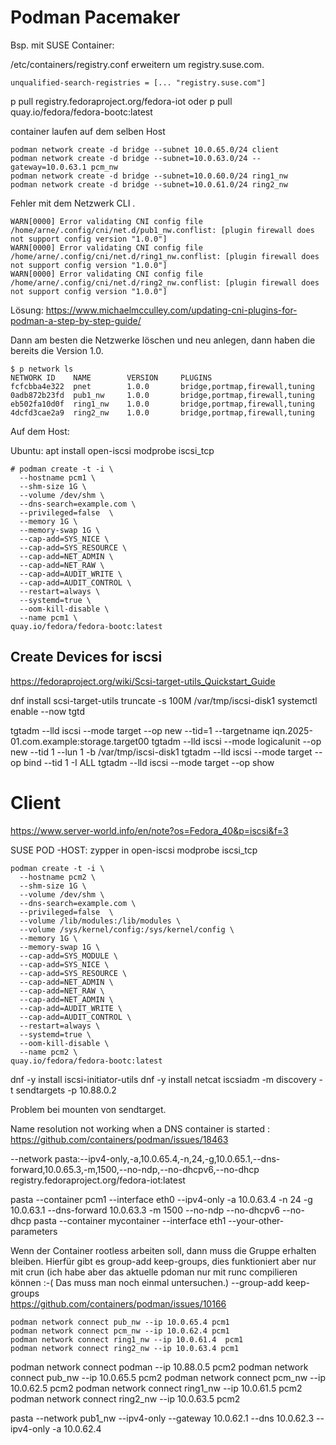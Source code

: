 # Podman Pacemaker

Bsp. mit SUSE Container: 

/etc/containers/registry.conf erweitern um registry.suse.com.

`unqualified-search-registries = [... "registry.suse.com"]`


p pull registry.fedoraproject.org/fedora-iot
oder
p pull quay.io/fedora/fedora-bootc:latest

container laufen auf dem selben Host

```
podman network create -d bridge --subnet 10.0.65.0/24 client
podman network create -d bridge --subnet=10.0.63.0/24 --gateway=10.0.63.1 pcm_nw
podman network create -d bridge --subnet=10.0.60.0/24 ring1_nw
podman network create -d bridge --subnet=10.0.61.0/24 ring2_nw
```

Fehler mit dem Netzwerk CLI . 
```
WARN[0000] Error validating CNI config file /home/arne/.config/cni/net.d/pub1_nw.conflist: [plugin firewall does not support config version "1.0.0"] 
WARN[0000] Error validating CNI config file /home/arne/.config/cni/net.d/ring1_nw.conflist: [plugin firewall does not support config version "1.0.0"] 
WARN[0000] Error validating CNI config file /home/arne/.config/cni/net.d/ring2_nw.conflist: [plugin firewall does not support config version "1.0.0"] 
```

Lösung: https://www.michaelmcculley.com/updating-cni-plugins-for-podman-a-step-by-step-guide/

Dann am besten die Netzwerke löschen und neu anlegen, dann haben die bereits die Version 1.0. 

```
$ p network ls
NETWORK ID    NAME        VERSION     PLUGINS
fcfcbba4e322  pnet        1.0.0       bridge,portmap,firewall,tuning
0adb872b23fd  pub1_nw     1.0.0       bridge,portmap,firewall,tuning
eb502fa10d0f  ring1_nw    1.0.0       bridge,portmap,firewall,tuning
4dcfd3cae2a9  ring2_nw    1.0.0       bridge,portmap,firewall,tuning
```


Auf dem Host: 

Ubuntu: apt install open-iscsi
modprobe iscsi_tcp 



```
# podman create -t -i \
  --hostname pcm1 \
  --shm-size 1G \
  --volume /dev/shm \
  --dns-search=example.com \
  --privileged=false  \
  --memory 1G \
  --memory-swap 1G \
  --cap-add=SYS_NICE \
  --cap-add=SYS_RESOURCE \
  --cap-add=NET_ADMIN \
  --cap-add=NET_RAW \
  --cap-add=AUDIT_WRITE \
  --cap-add=AUDIT_CONTROL \
  --restart=always \
  --systemd=true \
  --oom-kill-disable \
  --name pcm1 \
quay.io/fedora/fedora-bootc:latest
```

## Create Devices for iscsi

https://fedoraproject.org/wiki/Scsi-target-utils_Quickstart_Guide

  dnf install scsi-target-utils
  truncate -s 100M /var/tmp/iscsi-disk1
  systemctl enable --now tgtd

  tgtadm --lld iscsi --mode target --op new --tid=1 --targetname iqn.2025-01.com.example:storage.target00
  tgtadm --lld iscsi --mode logicalunit --op new --tid 1 --lun 1 -b /var/tmp/iscsi-disk1
  tgtadm --lld iscsi --mode target --op bind --tid 1 -I ALL
  tgtadm --lld iscsi --mode target --op show


# Client

https://www.server-world.info/en/note?os=Fedora_40&p=iscsi&f=3

SUSE POD -HOST: zypper in open-iscsi
modprobe iscsi_tcp

```
podman create -t -i \
  --hostname pcm2 \
  --shm-size 1G \
  --volume /dev/shm \
  --dns-search=example.com \
  --privileged=false  \
  --volume /lib/modules:/lib/modules \
  --volume /sys/kernel/config:/sys/kernel/config \
  --memory 1G \
  --memory-swap 1G \
  --cap-add=SYS_MODULE \
  --cap-add=SYS_NICE \
  --cap-add=SYS_RESOURCE \
  --cap-add=NET_ADMIN \
  --cap-add=NET_RAW \
  --cap-add=NET_ADMIN \
  --cap-add=AUDIT_WRITE \
  --cap-add=AUDIT_CONTROL \
  --restart=always \
  --systemd=true \
  --oom-kill-disable \
  --name pcm2 \
quay.io/fedora/fedora-bootc:latest
```

dnf -y install iscsi-initiator-utils
dnf -y install netcat
iscsiadm -m discovery -t sendtargets -p 10.88.0.2

Problem bei mounten von sendtarget. 

Name resolution not working when a DNS container is started : https://github.com/containers/podman/issues/18463





  --network pasta:--ipv4-only,-a,10.0.65.4,-n,24,-g,10.0.65.1,--dns-forward,10.0.65.3,-m,1500,--no-ndp,--no-dhcpv6,--no-dhcp \
registry.fedoraproject.org/fedora-iot:latest

pasta --container pcm1 --interface eth0 --ipv4-only -a 10.0.63.4 -n 24 -g 10.0.63.1 --dns-forward 10.0.63.3 -m 1500 --no-ndp --no-dhcpv6 --no-dhcp
pasta --container mycontainer --interface eth1 --your-other-parameters


Wenn der Container rootless arbeiten soll, dann muss die Gruppe erhalten bleiben. Hierfür gibt es group-add keep-groups, dies funktioniert aber nur mit crun (ich habe 
aber das aktuelle pdoman nur mit runc compilieren können :-( Das muss man noch einmal untersuchen.)
  --group-add keep-groups \
https://github.com/containers/podman/issues/10166


```
podman network connect pub_nw --ip 10.0.65.4 pcm1
podman network connect pcm_nw --ip 10.0.62.4 pcm1
podman network connect ring1_nw --ip 10.0.61.4  pcm1
podman network connect ring2_nw --ip 10.0.63.4 pcm1
```

podman network connect podman --ip 10.88.0.5 pcm2
podman network connect pub_nw --ip 10.0.65.5 pcm2
podman network connect pcm_nw --ip 10.0.62.5 pcm2
podman network connect ring1_nw --ip 10.0.61.5  pcm2
podman network connect ring2_nw --ip 10.0.63.5 pcm2

pasta --network pub1_nw --ipv4-only --gateway 10.0.62.1 --dns 10.0.62.3 --ipv4-only -a 10.0.62.4





